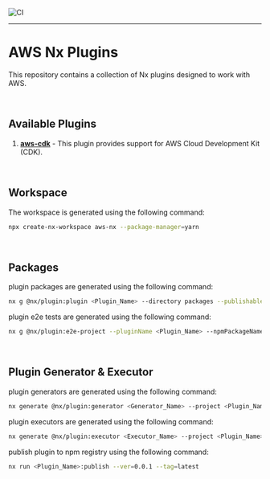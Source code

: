 ![CI](https://github.com/StellarScript/aws-nx/actions/workflows/ci.yml/badge.svg)

---

# AWS Nx Plugins

This repository contains a collection of Nx plugins designed to work with AWS.

<br>

## Available Plugins

1. [**aws-cdk**](https://github.com/StellarScript/aws-nx/tree/main/packages/aws-cdk#nx-aws-cdk-documentation) - This plugin provides support for AWS Cloud Development Kit (CDK).

<br>

## Workspace

The workspace is generated using the following command:

```bash
npx create-nx-workspace aws-nx --package-manager=yarn
```

<br>

## Packages

plugin packages are generated using the following command:

```bash
nx g @nx/plugin:plugin <Plugin_Name> --directory packages --publishable --buildable
```

plugin e2e tests are generated using the following command:

```bash
nx g @nx/plugin:e2e-project --pluginName <Plugin_Name> --npmPackageName <Npm_Package_Name> --pluginOutputPath dist/<Plugin_Name>
```

<br>

## Plugin Generator & Executor

plugin generators are generated using the following command:

```bash
nx generate @nx/plugin:generator <Generator_Name> --project <Plugin_Name>
```

plugin executors are generated using the following command:

```bash
nx generate @nx/plugin:executor <Executor_Name> --project <Plugin_Name>
```

publish plugin to npm registry using the following command:

```bash
nx run <Plugin_Name>:publish --ver=0.0.1 --tag=latest
```
